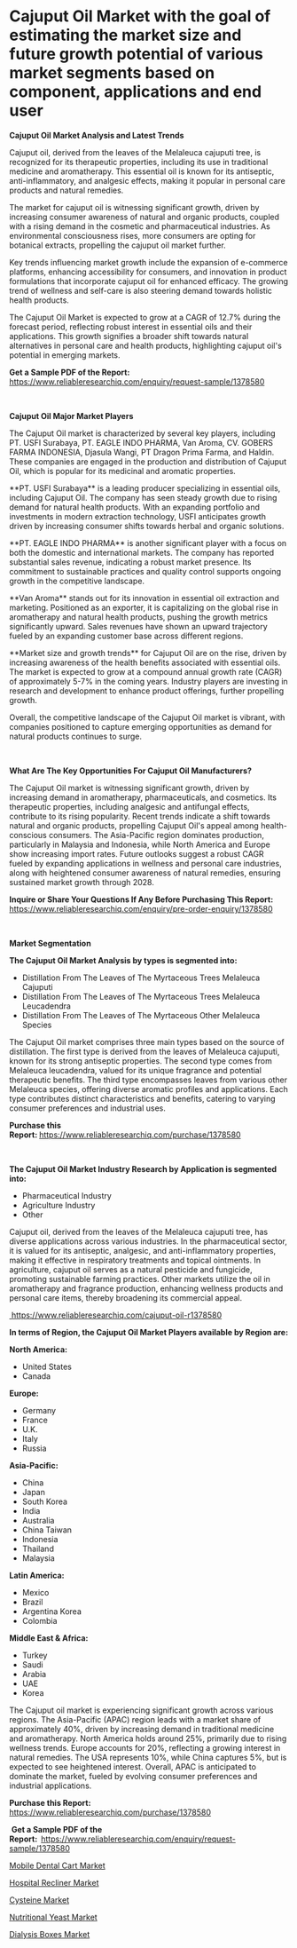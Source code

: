 <p><h1>Cajuput Oil Market with the goal of estimating the market size and future growth potential of various market segments based on component, applications and end user</h1></p><p><strong>Cajuput Oil Market Analysis and Latest Trends</strong></p>
<p><p>Cajuput oil, derived from the leaves of the Melaleuca cajuputi tree, is recognized for its therapeutic properties, including its use in traditional medicine and aromatherapy. This essential oil is known for its antiseptic, anti-inflammatory, and analgesic effects, making it popular in personal care products and natural remedies. </p><p>The market for cajuput oil is witnessing significant growth, driven by increasing consumer awareness of natural and organic products, coupled with a rising demand in the cosmetic and pharmaceutical industries. As environmental consciousness rises, more consumers are opting for botanical extracts, propelling the cajuput oil market further. </p><p>Key trends influencing market growth include the expansion of e-commerce platforms, enhancing accessibility for consumers, and innovation in product formulations that incorporate cajuput oil for enhanced efficacy. The growing trend of wellness and self-care is also steering demand towards holistic health products. </p><p>The Cajuput Oil Market is expected to grow at a CAGR of 12.7% during the forecast period, reflecting robust interest in essential oils and their applications. This growth signifies a broader shift towards natural alternatives in personal care and health products, highlighting cajuput oil's potential in emerging markets.</p></p>
<p><strong>Get a Sample PDF of the Report:&nbsp;</strong> <a href="https://www.reliableresearchiq.com/enquiry/request-sample/1378580?utm_campaign=1087&utm_medium=2&utm_source=Github&utm_content=ia&utm_term=07112024&utm_id=cajuput-oil">https://www.reliableresearchiq.com/enquiry/request-sample/1378580</a></p>
<p>&nbsp;</p>
<p><strong>Cajuput Oil Major Market Players</strong></p>
<p><p>The Cajuput Oil market is characterized by several key players, including PT. USFI Surabaya, PT. EAGLE INDO PHARMA, Van Aroma, CV. GOBERS FARMA INDONESIA, Djasula Wangi, PT Dragon Prima Farma, and Haldin. These companies are engaged in the production and distribution of Cajuput Oil, which is popular for its medicinal and aromatic properties.</p><p>**PT. USFI Surabaya** is a leading producer specializing in essential oils, including Cajuput Oil. The company has seen steady growth due to rising demand for natural health products. With an expanding portfolio and investments in modern extraction technology, USFI anticipates growth driven by increasing consumer shifts towards herbal and organic solutions.</p><p>**PT. EAGLE INDO PHARMA** is another significant player with a focus on both the domestic and international markets. The company has reported substantial sales revenue, indicating a robust market presence. Its commitment to sustainable practices and quality control supports ongoing growth in the competitive landscape.</p><p>**Van Aroma** stands out for its innovation in essential oil extraction and marketing. Positioned as an exporter, it is capitalizing on the global rise in aromatherapy and natural health products, pushing the growth metrics significantly upward. Sales revenues have shown an upward trajectory fueled by an expanding customer base across different regions.</p><p>**Market size and growth trends** for Cajuput Oil are on the rise, driven by increasing awareness of the health benefits associated with essential oils. The market is expected to grow at a compound annual growth rate (CAGR) of approximately 5-7% in the coming years. Industry players are investing in research and development to enhance product offerings, further propelling growth. </p><p>Overall, the competitive landscape of the Cajuput Oil market is vibrant, with companies positioned to capture emerging opportunities as demand for natural products continues to surge.</p></p>
<p>&nbsp;</p>
<p><strong>What Are The Key Opportunities For Cajuput Oil Manufacturers?</strong></p>
<p><p>The Cajuput Oil market is witnessing significant growth, driven by increasing demand in aromatherapy, pharmaceuticals, and cosmetics. Its therapeutic properties, including analgesic and antifungal effects, contribute to its rising popularity. Recent trends indicate a shift towards natural and organic products, propelling Cajuput Oil's appeal among health-conscious consumers. The Asia-Pacific region dominates production, particularly in Malaysia and Indonesia, while North America and Europe show increasing import rates. Future outlooks suggest a robust CAGR fueled by expanding applications in wellness and personal care industries, along with heightened consumer awareness of natural remedies, ensuring sustained market growth through 2028.</p></p>
<p><strong>Inquire or Share Your Questions If Any Before Purchasing This Report:</strong> <a href="https://www.reliableresearchiq.com/enquiry/pre-order-enquiry/1378580?utm_campaign=1087&utm_medium=2&utm_source=Github&utm_content=ia&utm_term=07112024&utm_id=cajuput-oil">https://www.reliableresearchiq.com/enquiry/pre-order-enquiry/1378580</a></p>
<p>&nbsp;</p>
<p><strong>Market Segmentation</strong></p>
<p><strong>The Cajuput Oil Market Analysis by types is segmented into:</strong></p>
<p><ul><li>Distillation From The Leaves of The Myrtaceous Trees Melaleuca Cajuputi</li><li>Distillation From The Leaves of The Myrtaceous Trees Melaleuca Leucadendra</li><li>Distillation From The Leaves of The Myrtaceous Other Melaleuca Species</li></ul></p>
<p><p>The Cajuput Oil market comprises three main types based on the source of distillation. The first type is derived from the leaves of Melaleuca cajuputi, known for its strong antiseptic properties. The second type comes from Melaleuca leucadendra, valued for its unique fragrance and potential therapeutic benefits. The third type encompasses leaves from various other Melaleuca species, offering diverse aromatic profiles and applications. Each type contributes distinct characteristics and benefits, catering to varying consumer preferences and industrial uses.</p></p>
<p><strong>Purchase this Report:&nbsp;</strong><a href="https://www.reliableresearchiq.com/purchase/1378580?utm_campaign=1087&utm_medium=2&utm_source=Github&utm_content=ia&utm_term=07112024&utm_id=cajuput-oil">https://www.reliableresearchiq.com/purchase/1378580</a></p>
<p>&nbsp;</p>
<p><strong>The Cajuput Oil Market Industry Research by Application is segmented into:</strong></p>
<p><ul><li>Pharmaceutical Industry</li><li>Agriculture Industry</li><li>Other</li></ul></p>
<p><p>Cajuput oil, derived from the leaves of the Melaleuca cajuputi tree, has diverse applications across various industries. In the pharmaceutical sector, it is valued for its antiseptic, analgesic, and anti-inflammatory properties, making it effective in respiratory treatments and topical ointments. In agriculture, cajuput oil serves as a natural pesticide and fungicide, promoting sustainable farming practices. Other markets utilize the oil in aromatherapy and fragrance production, enhancing wellness products and personal care items, thereby broadening its commercial appeal.</p></p>
<p><a href="https://www.reliableresearchiq.com/cajuput-oil-r1378580?utm_campaign=1087&utm_medium=2&utm_source=Github&utm_content=ia&utm_term=07112024&utm_id=cajuput-oil">&nbsp;https://www.reliableresearchiq.com/cajuput-oil-r1378580</a></p>
<p><strong>In terms of Region, the Cajuput Oil Market Players available by Region are:</strong></p>
<p>
    <p> <strong> North America: </strong>
        <ul>
            <li>United States</li>
            <li>Canada</li>
        </ul>
        </p> 
    <p> <strong> Europe: </strong>
        <ul>
            <li>Germany</li>
            <li>France</li>
            <li>U.K.</li>
            <li>Italy</li>
            <li>Russia</li>
        </ul>
        </p> 
    <p> <strong> Asia-Pacific: </strong>
        <ul>
            <li>China</li>
            <li>Japan</li>
            <li>South Korea</li>
            <li>India</li>
            <li>Australia</li>
            <li>China Taiwan</li>
            <li>Indonesia</li>
            <li>Thailand</li>
            <li>Malaysia</li>
        </ul>
        </p> 
    <p> <strong> Latin America: </strong>
        <ul>
            <li>Mexico</li>
            <li>Brazil</li>
            <li>Argentina Korea</li>
            <li>Colombia</li>
        </ul>
        </p> 
    <p> <strong> Middle East & Africa: </strong>
        <ul>
            <li>Turkey</li>
            <li>Saudi</li>
            <li>Arabia</li>
            <li>UAE</li>
            <li>Korea</li>
        </ul>
    </p>
    </p>
<p><p>The Cajuput oil market is experiencing significant growth across various regions. The Asia-Pacific (APAC) region leads with a market share of approximately 40%, driven by increasing demand in traditional medicine and aromatherapy. North America holds around 25%, primarily due to rising wellness trends. Europe accounts for 20%, reflecting a growing interest in natural remedies. The USA represents 10%, while China captures 5%, but is expected to see heightened interest. Overall, APAC is anticipated to dominate the market, fueled by evolving consumer preferences and industrial applications.</p></p>
<p><strong>Purchase this Report: </strong><a href="https://www.reliableresearchiq.com/purchase/1378580?utm_campaign=1087&utm_medium=2&utm_source=Github&utm_content=ia&utm_term=07112024&utm_id=cajuput-oil">https://www.reliableresearchiq.com/purchase/1378580</a></p>
<p>&nbsp;<strong>Get a Sample PDF of the Report:&nbsp;&nbsp;</strong><a href="https://www.reliableresearchiq.com/enquiry/request-sample/1378580?utm_campaign=1087&utm_medium=2&utm_source=Github&utm_content=ia&utm_term=07112024&utm_id=cajuput-oil">https://www.reliableresearchiq.com/enquiry/request-sample/1378580</a></p>
<p><strong></strong></p>
<p><p><a href="https://issuu.com/reportprime-2/docs/mobile-dental-cart-market-size-2030_9df41620d49920?utm_campaign=1087&utm_medium=2&utm_source=Github&utm_content=ia&utm_term=07112024&utm_id=cajuput-oil">Mobile Dental Cart Market</a></p><p><a href="https://issuu.com/reportprime-2/docs/hospital-recliner-market-size-2030._526cb0051962ed?utm_campaign=1087&utm_medium=2&utm_source=Github&utm_content=ia&utm_term=07112024&utm_id=cajuput-oil">Hospital Recliner Market</a></p><p><a href="https://github.com/benjigwozdzus/Market-Research-Report-List-1/blob/main/cysteine-market.md?utm_campaign=1087&utm_medium=2&utm_source=Github&utm_content=ia&utm_term=07112024&utm_id=cajuput-oil">Cysteine Market</a></p><p><a href="https://github.com/vitacbq/Market-Research-Report-List-1/blob/main/nutritional-yeast-market.md?utm_campaign=1087&utm_medium=2&utm_source=Github&utm_content=ia&utm_term=07112024&utm_id=cajuput-oil">Nutritional Yeast Market</a></p><p><a href="https://issuu.com/reportprime-2/docs/dialysis-boxes-market-size-2030.ppt_19112a366a0832?utm_campaign=1087&utm_medium=2&utm_source=Github&utm_content=ia&utm_term=07112024&utm_id=cajuput-oil">Dialysis Boxes Market</a></p></p>